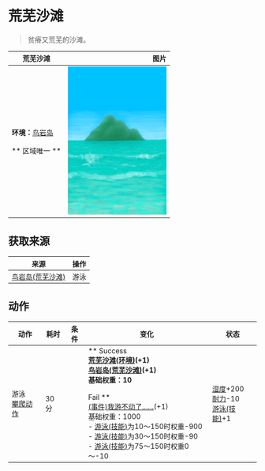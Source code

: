 # 荒芜沙滩  
> 贫瘠又荒芜的沙滩。  
  
  荒芜沙滩  |   图片   
 ----  |  ----:   
 **环境：**[鸟岩岛](BirdRock.md)<br><br>** 区域唯一 **  |  <img decoding="async" src="Sprite/BigIsland.png" href="a.md" style="max-width:300px;max-height:300px;">   
  
## 获取来源  
来源  |  操作  
----  |  ----  
[鸟岩岛(荒芜沙滩)](Path_DesolateBeachToBirdRock.md)  |  游泳  
## 动作  
动作  |  耗时  |  条件  |  变化  |  状态  
----  |  ----  |  ----  |  ----  |  ----  
游泳<br>[攀爬动作](ClimbAction.md)  |  30分  |    |  ** Success **<br>  [荒芜沙滩(环境)](Env_DesolateBeach.md)(+1)<br>  [鸟岩岛(荒芜沙滩)](Path_DesolateBeachToBirdRock.md)(+1)<br>基础权重：10<br><br>** Fail **<br>  [(事件)我游不动了……](Event_SwimFail.md)(+1)<br>基础权重：1000<br>- [游泳(技能)](Skill_Swimming.md)为10～150时权重-900<br>- [游泳(技能)](Skill_Swimming.md)为30～150时权重-90<br>- [游泳(技能)](Skill_Swimming.md)为75～150时权重0～-10<br>  |  [湿度](Wetness.md)+200<br>[耐力](Stamina.md)-10<br>[游泳(技能)](Skill_Swimming.md)+1  
